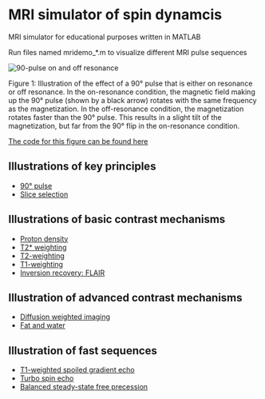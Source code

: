 # MRI simulator of spin dynamcis
MRI simulator for educational purposes written in MATLAB

Run files named mridemo_*.m to visualize different MRI pulse sequences



![90-pulse on and off resonance](gif/mridemo_90pulse.gif "90 pulse on and off resonance")

Figure 1: Illustration of the effect of a 90&deg; pulse that is either on resonance or off resonance. In the on-resonance condition, the magnetic field making up the 90&deg; pulse (shown by a black arrow) rotates with the same frequency as the magnetization. In the off-resonance condition, the magnetization rotates faster than the 90&deg; pulse. This results in a slight tilt of the magnetization, but far from the 90&deg; flip in the on-resonance condition.

[The code for this figure can be found here](code/mridemo_90pulse.m)

## Illustrations of key principles
- [90&deg; pulse](md/90pulse.md)
- [Slice selection](md/slice_selection.md)

## Illustrations of basic contrast mechanisms
- [Proton density](md/pd.md)
- [T2* weighting](md/t2star.md)
- [T2-weighting](md/t2_spin_echo.md)
- [T1-weighting](md/t1w_principle.md)
- [Inversion recovery: FLAIR](md/flair.md)

## Illustration of advanced contrast mechanisms
- [Diffusion weighted imaging](md/dwi.md)
- [Fat and water](md/fat_and_water.md)

## Illustration of fast sequences
- [T1-weighted spoiled gradient echo](md/t1w_spoiled_gre.md)
- [Turbo spin echo](md/t2w_turbo_spin_echo.md)
- [Balanced steady-state free precession](md/bssfp.md)
